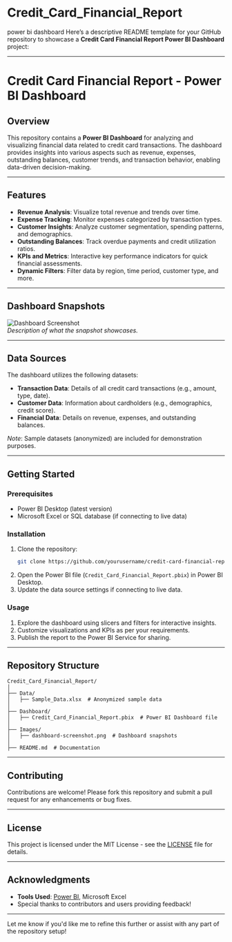 # Credit_Card_Financial_Report
power bi dashboard
Here’s a descriptive README template for your GitHub repository to showcase a **Credit Card Financial Report Power BI Dashboard** project:

---

# Credit Card Financial Report - Power BI Dashboard

## Overview
This repository contains a **Power BI Dashboard** for analyzing and visualizing financial data related to credit card transactions. The dashboard provides insights into various aspects such as revenue, expenses, outstanding balances, customer trends, and transaction behavior, enabling data-driven decision-making.

---

## Features
- **Revenue Analysis**: Visualize total revenue and trends over time.
- **Expense Tracking**: Monitor expenses categorized by transaction types.
- **Customer Insights**: Analyze customer segmentation, spending patterns, and demographics.
- **Outstanding Balances**: Track overdue payments and credit utilization ratios.
- **KPIs and Metrics**: Interactive key performance indicators for quick financial assessments.
- **Dynamic Filters**: Filter data by region, time period, customer type, and more.

---

## Dashboard Snapshots
![Dashboard Screenshot](path/to/dashboard-image.png)  
*Description of what the snapshot showcases.*

---

## Data Sources
The dashboard utilizes the following datasets:
- **Transaction Data**: Details of all credit card transactions (e.g., amount, type, date).
- **Customer Data**: Information about cardholders (e.g., demographics, credit score).
- **Financial Data**: Details on revenue, expenses, and outstanding balances.

*Note*: Sample datasets (anonymized) are included for demonstration purposes.

---

## Getting Started
### Prerequisites
- Power BI Desktop (latest version)
- Microsoft Excel or SQL database (if connecting to live data)

### Installation
1. Clone the repository:
   ```bash
   git clone https://github.com/yourusername/credit-card-financial-report.git
   ```
2. Open the Power BI file (`Credit_Card_Financial_Report.pbix`) in Power BI Desktop.
3. Update the data source settings if connecting to live data.

### Usage
1. Explore the dashboard using slicers and filters for interactive insights.
2. Customize visualizations and KPIs as per your requirements.
3. Publish the report to the Power BI Service for sharing.

---

## Repository Structure
```
Credit_Card_Financial_Report/
│
├── Data/
│   ├── Sample_Data.xlsx  # Anonymized sample data
│
├── Dashboard/
│   ├── Credit_Card_Financial_Report.pbix  # Power BI Dashboard file
│
├── Images/
│   ├── dashboard-screenshot.png  # Dashboard snapshots
│
├── README.md  # Documentation
```

---

## Contributing
Contributions are welcome! Please fork this repository and submit a pull request for any enhancements or bug fixes.

---

## License
This project is licensed under the MIT License - see the [LICENSE](LICENSE) file for details.

---

## Acknowledgments
- **Tools Used**: [Power BI](https://powerbi.microsoft.com/), Microsoft Excel
- Special thanks to contributors and users providing feedback!

---

Let me know if you'd like me to refine this further or assist with any part of the repository setup!
